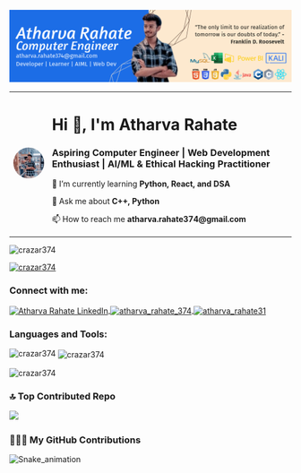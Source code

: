 <!-- Add your LinkedIn-style banner image -->
<p align="center">
  <img src="https://github.com/CrazAr374/CrazAr374/blob/main/Untitled%20(3).png" alt="Banner Image" style="width:100%; max-height:200px;" />
</p>

<!-- Profile introduction with photo on the left -->
<div align="center">
  <table>
    <tr>
      <td>
        <!-- Replace URL_TO_YOUR_PHOTO with the link to your photo -->
        <img src="https://github.com/CrazAr374/CrazAr374/blob/main/1723177423651.jpeg" alt="Atharva Rahate" style="width:150px; height:auto; border-radius: 50%;">
      </td>
      <td>
        <h1>Hi 👋, I'm Atharva Rahate</h1>
        <h3>Aspiring Computer Engineer | Web Development Enthusiast | AI/ML & Ethical Hacking Practitioner</h3>
        <p>🌱 I’m currently learning <b>Python, React, and DSA</b></p>
        <p>💬 Ask me about <b>C++, Python</b></p>
        <p>📫 How to reach me <b>atharva.rahate374@gmail.com</b></p>
      </td>
    </tr>
  </table>
</div>

<!-- Profile views and trophies -->
<p align="left"> <img src="https://komarev.com/ghpvc/?username=crazar374&label=Profile%20views&color=0e75b6&style=flat" alt="crazar374" /> </p>
<p align="left"> <a href="https://github.com/ryo-ma/github-profile-trophy"><img src="https://github-profile-trophy.vercel.app/?username=crazar374" alt="crazar374" /></a> </p>

<!-- Connect with me section -->
<h3 align="left">Connect with me:</h3>
<p align="left">
  <a href="https://linkedin.com/in/atharva-rahate-272390269/" target="blank">
    <img align="center" src="https://raw.githubusercontent.com/rahuldkjain/github-profile-readme-generator/master/src/images/icons/Social/linked-in-alt.svg" alt="Atharva Rahate LinkedIn" height="30" width="40" />
  </a>
  <a href="https://instagram.com/atharva_rahate_374" target="blank">
    <img align="center" src="https://raw.githubusercontent.com/rahuldkjain/github-profile-readme-generator/master/src/images/icons/Social/instagram.svg" alt="atharva_rahate_374" height="30" width="40" />
  </a>
  <a href="https://www.hackerrank.com/atharva_rahate31" target="blank">
    <img align="center" src="https://raw.githubusercontent.com/rahuldkjain/github-profile-readme-generator/master/src/images/icons/Social/hackerrank.svg" alt="atharva_rahate31" height="30" width="40" />
  </a>
</p>

<!-- Languages and Tools -->
<h3 align="left">Languages and Tools:</h3>
<p align="left"> 
  <!-- Add all the tools and languages icons here with relevant links -->
</p>

<!-- GitHub Stats -->
<p>
  <img align="left" src="https://github-readme-stats.vercel.app/api/top-langs?username=crazar374&show_icons=true&locale=en&layout=compact" alt="crazar374" />
</p>

<p>&nbsp;<img align="center" src="https://github-readme-stats.vercel.app/api?username=crazar374&show_icons=true&locale=en" alt="crazar374" /></p>

<p><img align="center" src="https://github-readme-streak-stats.herokuapp.com/?user=crazar374&" alt="crazar374" /></p>

### 🔝 Top Contributed Repo
![](https://github-contributor-stats.vercel.app/api?username=jaiswaladi246&limit=5&theme=flat&combine_all_yearly_contributions=true)

### 👨🏻‍💻 My GitHub Contributions
![Snake_animation](https://github.com/CrazAr374/CrazAr374/blob/main/dist/github-contribution-grid-snake.svg)
